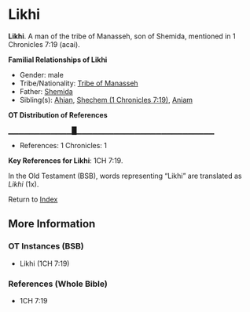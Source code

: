 # Likhi
**Likhi**. 
A man of the tribe of Manasseh, son of Shemida, mentioned in 1 Chronicles 7:19 (acai). 




**Familial Relationships of Likhi**


* Gender: male
* Tribe/Nationality: [Tribe of Manasseh](../../../groups/md/acai/Manasseh.md)
* Father: [Shemida](Shemida.md)
* Sibling(s): [Ahian](Ahian.md), [Shechem (1 Chronicles 7:19)](Shechem.3.md), [Aniam](Aniam.md)


**OT Distribution of References**

▁▁▁▁▁▁▁▁▁▁▁▁█▁▁▁▁▁▁▁▁▁▁▁▁▁▁▁▁▁▁▁▁▁▁▁▁▁▁
* References: 1 Chronicles: 1



**Key References for Likhi**: 
1CH 7:19. 


In the Old Testament (BSB), words representing “Likhi” are translated as 
*Likhi* (1x). 




Return to [Index](00-Index.md)

## More Information

### OT Instances (BSB)

* Likhi (1CH 7:19)



### References (Whole Bible)

* 1CH 7:19



